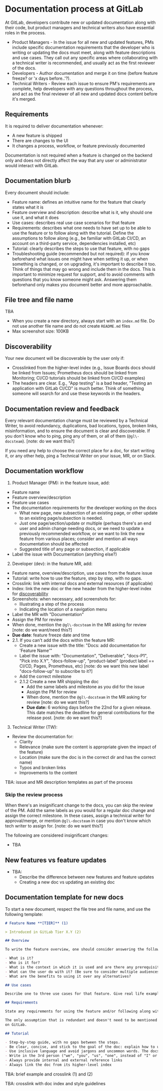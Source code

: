 # Documentation process at GitLab

At GitLab, developers contribute new or updated documentation along with their code, but product managers and technical writers also have essential roles in the process.

- Product Managers - In the issue for all new and updated features, PMs include specific documentation requirements that the developer who is writing or updating the docs must meet, along with feature descriptions and use cases. They call out any specific areas where collaborating with a technical writer is recommended, and usually act as the first reviewer of the docs.
- Developers - Author documentation and merge it on time (before feature freeze? or 'x days before..'?).
- Technical Writers - Review each issue to ensure PM's requirements are complete, help developers with any questions throughout the process, and act as the final reviewer of all new and updated docs content before it's merged.

## Requirements

It is required to deliver documentation whenever:

- A new feature is shipped
- There are changes to the UI
- It changes a process, workflow, or feature previously documented

Documentation is not required when a feature is changed on the backend
only and does not directly affect the way that any user or administrator would interact with GitLab.

## Documentation blurb

Every document should include:

- Feature name: defines an intuitive name for the feature that clearly
states what it is
- Feature overview and description: describe what is it, why should one
use it, and what it does
- Use cases: describes real use case scenarios for that feature
- Requirements: describes what one needs to have set up to be able to
use the feature or to follow along with the tutorial. Define the assumptions
to follow along (e.g., be familiar with GitLab CI/CD, an account on a
third-party service, dependencies installed, etc)
- Tutorial: clearly describes the steps to use that feature, with no gaps
- Troubleshooting guide (recommended but not required): if you know beforehand what issues
one might have when setting it up, or when something is changed, or on upgrading, it's
important to describe it too. Think of things that may go wrong and include them in the
docs. This is important to minimize request for support, and to avoid comments with
questions that you know someone might ask. Answering them beforehand only makes you
document better and more approachable.

## File tree and file name

TBA

- When you create a new directory, always start with an `index.md` file.
Do not use another file name and do not create `README.md` files
- Max screenshot size: 100KB

## Discoverability

Your new document will be discoverable by the user only if:

- Crosslinked from the higher-level index (e.g., Issue Boards docs
should be linked from Issues; Prometheus docs should be linked from
Monitoring; CI/CD tutorials should be linked from CI/CD examples)
- The headers are clear. E.g., "App testing" is a bad header, "Testing
an application with GitLab CI/CD" is much better. Think of something
someone will search for and use these keywords in the headers.

## Documentation review and feedback

Every relevant documentation change must be reviewed by a Technical Writer,
to avoid redundancy, duplications, bad locations, typos, broken links, misinformation,
and to ensure the document is clear and discoverable. If you don't know who to
ping, ping any of them, or all of them (`@gl\-docsteam`). [note: do we want this?]

If you need any help to choose the correct place for a doc, for start
writing it, or any other help, ping a Technical Writer on your issue, MR, or on Slack.

## Documentation workflow

1. Product Manager (PM): in the feature issue, add:
  - Feature name
  - Feature overview/description
  - Feature use cases
  - The documentation requirements for the developer working on the docs
    - What new page, new subsection of an existing page, or other update to an existing page/subsection is needed.
    - Just one page/section/update or multiple (perhaps there's an end user and admin change needing docs, or we need to update a previously recommended workflow, or we want to link the new feature from various places; consider and mention all ways documentation should be affected
    - Suggested title of any page or subsection, if applicable
  - Label the issue with Documentation (anything else?)

2. Developer (dev): in the feature MR, add:
  - Feature name, overview/description, use cases from the feature issue
  - Tutorial: write how to use the feature, step by step, with no gaps.
  - Crosslink: link with internal docs and external resources (if applicable)
  - Index: link the new doc or the new header from the higher-level index for [discoverability](#discoverability)
  - Screenshots: when necessary, add screenshots for:
      - Illustrating a step of the process
      - Indicating the location of a navigation menu
  - Label the MR with "Documentation"
  - Assign the PM for review
  - When done, mention the `@gl\-docsteam` in the MR asking for review [note: do we want/need this?]
  - **Due date**: feature freeze date and time
  - 2.1. If you can't add the docs within the feature MR:
      - Create a new issue with the title: "Docs: add documentation for 'Feature Name'"
      - Label the issue with: "Documentation", "Deliverable", "docs-P1", "Pick into X.Y", "docs-follow-up", "product-label" (product label == CI/CD, Pages, Prometheus, etc) [note: do we want this new label "docs-follow-up" to subscribe to it?]
      - Add the correct milestone
      - 2.1.2 Create a new MR shipping the doc
          - Add the same labels and milestone as you did for the issue
          - Assign the PM for review
          - When done, mention the `@gl\-docsteam` in the MR asking for review [note: do we want this?]
          - **Due date:** 6 working days before the 22nd for a given release. This date matches the
            deadline for general contributions for the release post. [note: do we want this?]
3. Technical Writer (TW):
  - Review the documentation for:
      - Clarity
      - Relevance (make sure the content is appropriate given the impact of the feature)
      - Location (make sure the doc is in the correct dir and has the correct name)
      - Typos and broken links
      - Improvements to the content

TBA: issue and MR description templates as part of the process

### Skip the review process

When there's an insignificant change to the docs, you can skip the review
of the PM. Add the same labels as you would for a regular doc change and
assign the correct milestone. In these cases, assign a technical writer
for approval/merge, or mention `@gl\-docsteam` in case you don't know
which tech writer to assign for. [note: do we want this?]

The following are considered insignificant changes:

- TBA

## New features vs feature updates

- TBA:
  - Describe the difference between new features and feature updates
  - Creating a new doc vs updating an existing doc

## Documentation template for new docs

To start a new document, respect the file tree and file name, and use
the following template:

```md
# Feature Name **[TIER]** (1)

> Introduced in GitLab Tier X.Y (2)

## Overview

To write the feature overview, one should consider answering the following questions:

- What is it?
- Who is it for?
- What is the context in which it is used and are there any prerequisites/requirements?
- What can the user do with it? (Be sure to consider multiple audiences, like GitLab admin and developer-user.)
- What are the benefits to using it over any alternatives?

## Use cases

Describe one to three use cases for that feature. Give real life examples.

## Requirements

State any requirements for using the feature and/or following along with the tutorial.

The only assumption that is redundant and doesn't need to be mentioned is having an account
on GitLab.

## Tutorial

- Step-by-step guide, with no gaps between the steps.
- Be clear, concise, and stick to the goal of the doc: explain how to use that feature. Do not use fancy words.
- Use inclusive language and avoid jargons and uncommon words. The docs should be clear and very easy to understand.
- Write in the 3rd person ("we", "you", "us", "one", instead of "I" or "me")
- Always provide internal and external reference links
- Always link the doc from its higher-level index
```

TBA: brief example and crosslink (1) and (2)

TBA: crosslink with doc index and style guidelines
